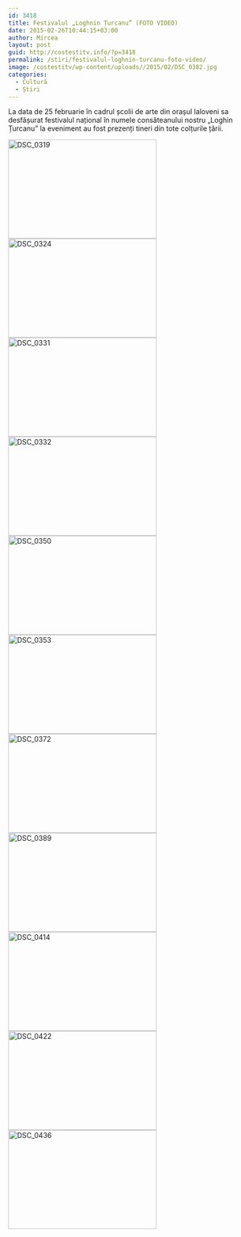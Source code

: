 ```yaml
---
id: 3418
title: Festivalul „Loghnin Țurcanu” (FOTO VIDEO)
date: 2015-02-26T10:44:15+03:00
author: Mircea
layout: post
guid: http://costestitv.info/?p=3418
permalink: /stiri/festivalul-loghnin-turcanu-foto-video/
image: /costestitv/wp-content/uploads//2015/02/DSC_0382.jpg
categories:
  - Cultură
  - Știri
---
```

La data de 25 februarie în cadrul școlii de arte din orașul Ialoveni sa desfășurat festivalul național în numele consăteanului nostru „Loghin Țurcanu” la eveniment au fost prezenți tineri din tote colțurile țării.<!--more-->

  


[<img class="alignnone size-medium wp-image-3419" src="/costestitv/wp-content/uploads//2015/02/DSC_0319-300x200.jpg" alt="DSC_0319" width="300" height="200" srcset="http://costestitv.ddev.local/costestitv/wp-content/uploads//2015/02/DSC_0319-300x200.jpg 300w, http://costestitv.ddev.local/costestitv/wp-content/uploads//2015/02/DSC_0319.jpg 1024w, http://costestitv.ddev.local/costestitv/wp-content/uploads//2015/02/DSC_0319-90x60.jpg 90w, http://costestitv.ddev.local/costestitv/wp-content/uploads//2015/02/DSC_0319-180x120.jpg 180w, http://costestitv.ddev.local/costestitv/wp-content/uploads//2015/02/DSC_0319-95x64.jpg 95w" sizes="(max-width: 300px) 100vw, 300px" />](/costestitv/wp-content/uploads//2015/02/DSC_0319.jpg) [<img class="alignnone size-medium wp-image-3420" src="/costestitv/wp-content/uploads//2015/02/DSC_0324-300x200.jpg" alt="DSC_0324" width="300" height="200" srcset="http://costestitv.ddev.local/costestitv/wp-content/uploads//2015/02/DSC_0324-300x200.jpg 300w, http://costestitv.ddev.local/costestitv/wp-content/uploads//2015/02/DSC_0324.jpg 1024w, http://costestitv.ddev.local/costestitv/wp-content/uploads//2015/02/DSC_0324-90x60.jpg 90w, http://costestitv.ddev.local/costestitv/wp-content/uploads//2015/02/DSC_0324-180x120.jpg 180w, http://costestitv.ddev.local/costestitv/wp-content/uploads//2015/02/DSC_0324-95x64.jpg 95w" sizes="(max-width: 300px) 100vw, 300px" />](/costestitv/wp-content/uploads//2015/02/DSC_0324.jpg) [<img class="alignnone size-medium wp-image-3421" src="/costestitv/wp-content/uploads//2015/02/DSC_0331-300x200.jpg" alt="DSC_0331" width="300" height="200" srcset="http://costestitv.ddev.local/costestitv/wp-content/uploads//2015/02/DSC_0331-300x200.jpg 300w, http://costestitv.ddev.local/costestitv/wp-content/uploads//2015/02/DSC_0331.jpg 1024w, http://costestitv.ddev.local/costestitv/wp-content/uploads//2015/02/DSC_0331-90x60.jpg 90w, http://costestitv.ddev.local/costestitv/wp-content/uploads//2015/02/DSC_0331-180x120.jpg 180w, http://costestitv.ddev.local/costestitv/wp-content/uploads//2015/02/DSC_0331-95x64.jpg 95w" sizes="(max-width: 300px) 100vw, 300px" />](/costestitv/wp-content/uploads//2015/02/DSC_0331.jpg) [<img class="alignnone size-medium wp-image-3422" src="/costestitv/wp-content/uploads//2015/02/DSC_0332-300x200.jpg" alt="DSC_0332" width="300" height="200" srcset="http://costestitv.ddev.local/costestitv/wp-content/uploads//2015/02/DSC_0332-300x200.jpg 300w, http://costestitv.ddev.local/costestitv/wp-content/uploads//2015/02/DSC_0332.jpg 1024w, http://costestitv.ddev.local/costestitv/wp-content/uploads//2015/02/DSC_0332-90x60.jpg 90w, http://costestitv.ddev.local/costestitv/wp-content/uploads//2015/02/DSC_0332-180x120.jpg 180w, http://costestitv.ddev.local/costestitv/wp-content/uploads//2015/02/DSC_0332-95x64.jpg 95w" sizes="(max-width: 300px) 100vw, 300px" />](/costestitv/wp-content/uploads//2015/02/DSC_0332.jpg) [<img class="alignnone size-medium wp-image-3423" src="/costestitv/wp-content/uploads//2015/02/DSC_0350-300x200.jpg" alt="DSC_0350" width="300" height="200" srcset="http://costestitv.ddev.local/costestitv/wp-content/uploads//2015/02/DSC_0350-300x200.jpg 300w, http://costestitv.ddev.local/costestitv/wp-content/uploads//2015/02/DSC_0350.jpg 1024w, http://costestitv.ddev.local/costestitv/wp-content/uploads//2015/02/DSC_0350-90x60.jpg 90w, http://costestitv.ddev.local/costestitv/wp-content/uploads//2015/02/DSC_0350-180x120.jpg 180w, http://costestitv.ddev.local/costestitv/wp-content/uploads//2015/02/DSC_0350-95x64.jpg 95w" sizes="(max-width: 300px) 100vw, 300px" />](/costestitv/wp-content/uploads//2015/02/DSC_0350.jpg) [<img class="alignnone size-medium wp-image-3424" src="/costestitv/wp-content/uploads//2015/02/DSC_0353-300x200.jpg" alt="DSC_0353" width="300" height="200" srcset="http://costestitv.ddev.local/costestitv/wp-content/uploads//2015/02/DSC_0353-300x200.jpg 300w, http://costestitv.ddev.local/costestitv/wp-content/uploads//2015/02/DSC_0353.jpg 1024w, http://costestitv.ddev.local/costestitv/wp-content/uploads//2015/02/DSC_0353-90x60.jpg 90w, http://costestitv.ddev.local/costestitv/wp-content/uploads//2015/02/DSC_0353-180x120.jpg 180w, http://costestitv.ddev.local/costestitv/wp-content/uploads//2015/02/DSC_0353-95x64.jpg 95w" sizes="(max-width: 300px) 100vw, 300px" />](/costestitv/wp-content/uploads//2015/02/DSC_0353.jpg) [<img class="alignnone size-medium wp-image-3425" src="/costestitv/wp-content/uploads//2015/02/DSC_0372-300x200.jpg" alt="DSC_0372" width="300" height="200" srcset="http://costestitv.ddev.local/costestitv/wp-content/uploads//2015/02/DSC_0372-300x200.jpg 300w, http://costestitv.ddev.local/costestitv/wp-content/uploads//2015/02/DSC_0372.jpg 1024w, http://costestitv.ddev.local/costestitv/wp-content/uploads//2015/02/DSC_0372-90x60.jpg 90w, http://costestitv.ddev.local/costestitv/wp-content/uploads//2015/02/DSC_0372-180x120.jpg 180w, http://costestitv.ddev.local/costestitv/wp-content/uploads//2015/02/DSC_0372-95x64.jpg 95w" sizes="(max-width: 300px) 100vw, 300px" />](/costestitv/wp-content/uploads//2015/02/DSC_0372.jpg) [<img class="alignnone size-medium wp-image-3427" src="/costestitv/wp-content/uploads//2015/02/DSC_0389-300x200.jpg" alt="DSC_0389" width="300" height="200" srcset="http://costestitv.ddev.local/costestitv/wp-content/uploads//2015/02/DSC_0389-300x200.jpg 300w, http://costestitv.ddev.local/costestitv/wp-content/uploads//2015/02/DSC_0389.jpg 1024w, http://costestitv.ddev.local/costestitv/wp-content/uploads//2015/02/DSC_0389-90x60.jpg 90w, http://costestitv.ddev.local/costestitv/wp-content/uploads//2015/02/DSC_0389-180x120.jpg 180w, http://costestitv.ddev.local/costestitv/wp-content/uploads//2015/02/DSC_0389-95x64.jpg 95w" sizes="(max-width: 300px) 100vw, 300px" />](/costestitv/wp-content/uploads//2015/02/DSC_0389.jpg) [<img class="alignnone size-medium wp-image-3428" src="/costestitv/wp-content/uploads//2015/02/DSC_0414-300x200.jpg" alt="DSC_0414" width="300" height="200" srcset="http://costestitv.ddev.local/costestitv/wp-content/uploads//2015/02/DSC_0414-300x200.jpg 300w, http://costestitv.ddev.local/costestitv/wp-content/uploads//2015/02/DSC_0414.jpg 1024w, http://costestitv.ddev.local/costestitv/wp-content/uploads//2015/02/DSC_0414-90x60.jpg 90w, http://costestitv.ddev.local/costestitv/wp-content/uploads//2015/02/DSC_0414-180x120.jpg 180w, http://costestitv.ddev.local/costestitv/wp-content/uploads//2015/02/DSC_0414-95x64.jpg 95w" sizes="(max-width: 300px) 100vw, 300px" />](/costestitv/wp-content/uploads//2015/02/DSC_0414.jpg) [<img class="alignnone size-medium wp-image-3429" src="/costestitv/wp-content/uploads//2015/02/DSC_0422-300x200.jpg" alt="DSC_0422" width="300" height="200" srcset="http://costestitv.ddev.local/costestitv/wp-content/uploads//2015/02/DSC_0422-300x200.jpg 300w, http://costestitv.ddev.local/costestitv/wp-content/uploads//2015/02/DSC_0422.jpg 1024w, http://costestitv.ddev.local/costestitv/wp-content/uploads//2015/02/DSC_0422-90x60.jpg 90w, http://costestitv.ddev.local/costestitv/wp-content/uploads//2015/02/DSC_0422-180x120.jpg 180w, http://costestitv.ddev.local/costestitv/wp-content/uploads//2015/02/DSC_0422-95x64.jpg 95w" sizes="(max-width: 300px) 100vw, 300px" />](/costestitv/wp-content/uploads//2015/02/DSC_0422.jpg) [<img class="alignnone size-medium wp-image-3430" src="/costestitv/wp-content/uploads//2015/02/DSC_0436-300x200.jpg" alt="DSC_0436" width="300" height="200" srcset="http://costestitv.ddev.local/costestitv/wp-content/uploads//2015/02/DSC_0436-300x200.jpg 300w, http://costestitv.ddev.local/costestitv/wp-content/uploads//2015/02/DSC_0436.jpg 1024w, http://costestitv.ddev.local/costestitv/wp-content/uploads//2015/02/DSC_0436-90x60.jpg 90w, http://costestitv.ddev.local/costestitv/wp-content/uploads//2015/02/DSC_0436-180x120.jpg 180w, http://costestitv.ddev.local/costestitv/wp-content/uploads//2015/02/DSC_0436-95x64.jpg 95w" sizes="(max-width: 300px) 100vw, 300px" />](/costestitv/wp-content/uploads//2015/02/DSC_0436.jpg)